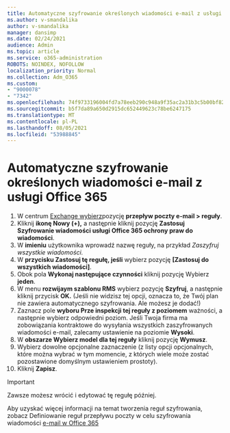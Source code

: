 ```yaml
---
title: Automatyczne szyfrowanie określonych wiadomości e-mail z usługi Office 365
ms.author: v-smandalika
author: v-smandalika
manager: dansimp
ms.date: 02/24/2021
audience: Admin
ms.topic: article
ms.service: o365-administration
ROBOTS: NOINDEX, NOFOLLOW
localization_priority: Normal
ms.collection: Adm_O365
ms.custom:
- "9000078"
- "7342"
ms.openlocfilehash: 74f9733196004fd7a78eeb290c948a9f35ac2a31b3c5b00bf82e44081aac8637
ms.sourcegitcommit: b5f7da89a650d2915dc652449623c78be6247175
ms.translationtype: MT
ms.contentlocale: pl-PL
ms.lasthandoff: 08/05/2021
ms.locfileid: "53988845"
---
```

# <a name="automatically-encrypt-certain-email-messages-from-office-365"></a>Automatyczne szyfrowanie określonych wiadomości e-mail z usługi Office 365

1. W centrum [Exchange wybierz](https://outlook.office365.com/ecp/)pozycję **przepływ poczty e-mail > reguły**. 
2. Kliknij **ikonę Nowy (+),** a następnie kliknij pozycję **Zastosuj Szyfrowanie wiadomości usługi Office 365 ochrony praw do wiadomości**.
3. W **imieniu** użytkownika wprowadź nazwę reguły, na przykład *Zaszyfruj wszystkie wiadomości.*
4. W **przycisku Zastosuj tę regułę, jeśli** wybierz pozycję **[Zastosuj do wszystkich wiadomości]**. 
5. Obok pola **Wykonaj następujące czynności** kliknij pozycję Wybierz **jeden**. 
6. W menu **rozwijaym szablonu RMS** wybierz pozycję **Szyfruj**, a następnie kliknij przycisk **OK.** (Jeśli nie widzisz tej opcji, oznacza to, że Twój plan nie zawiera automatycznego szyfrowania. Ale możesz je dodać!)
7. Zaznacz pole **wyboru Prze inspekcji tej reguły z poziomem** ważności, a następnie wybierz odpowiedni poziom. Jeśli Twoja firma ma zobowiązania kontraktowe do wysyłania wszystkich zaszyfrowanych wiadomości e-mail, zalecamy ustawienie na poziomie **Wysoki**.
8. W **obszarze Wybierz model dla tej reguły** kliknij pozycję **Wymusz**. 
9. Wybierz dowolne opcjonalne zaznaczenie (z listy opcji opcjonalnych, które można wybrać w tym momencie, z których wiele może zostać pozostawione domyślnym ustawieniem prostoty).
10. Kliknij **Zapisz**.

> [!IMPORTANT]
> Zawsze możesz wrócić i edytować tę regułę później.

Aby uzyskać więcej informacji na temat tworzenia reguł szyfrowania, zobacz Definiowanie reguł przepływu poczty w celu szyfrowania wiadomości [e-mail w Office 365](https://docs.microsoft.com/microsoft-365/compliance/define-mail-flow-rules-to-encrypt-email)

